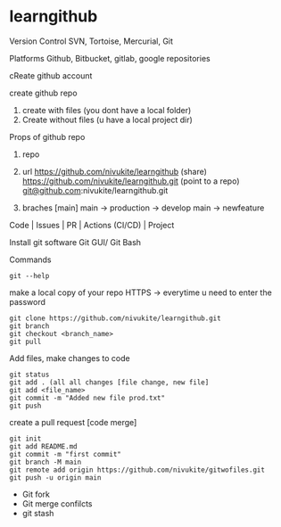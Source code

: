 # learngithub

Version Control
SVN, Tortoise, Mercurial, Git

Platforms
Github, Bitbucket, gitlab, google repositories

cReate github account

create github repo
1. create with files (you dont have a local folder)
2. Create without files (u have a local project dir)

Props of github repo
1. repo
2. url
https://github.com/nivukite/learngithub (share)
https://github.com/nivukite/learngithub.git (point to a repo)
git@github.com:nivukite/learngithub.git

3. braches [main]
main -> production -> develop
main -> newfeature

Code | Issues | PR | Actions (CI/CD) | Project

Install git software
Git GUI/ Git Bash

Commands
```
git --help
```
make a local copy of your repo
HTTPS -> everytime u need to enter the password
```
git clone https://github.com/nivukite/learngithub.git
git branch
git checkout <branch_name>
git pull
```

Add files, make changes to code
```
git status
git add . (all all changes [file change, new file]
git add <file_name>
git commit -m "Added new file prod.txt"
git push

```
create a pull request [code merge]


```
git init
git add README.md
git commit -m "first commit"
git branch -M main
git remote add origin https://github.com/nivukite/gitwofiles.git
git push -u origin main
```

- Git fork
- Git merge confilcts
- git stash

